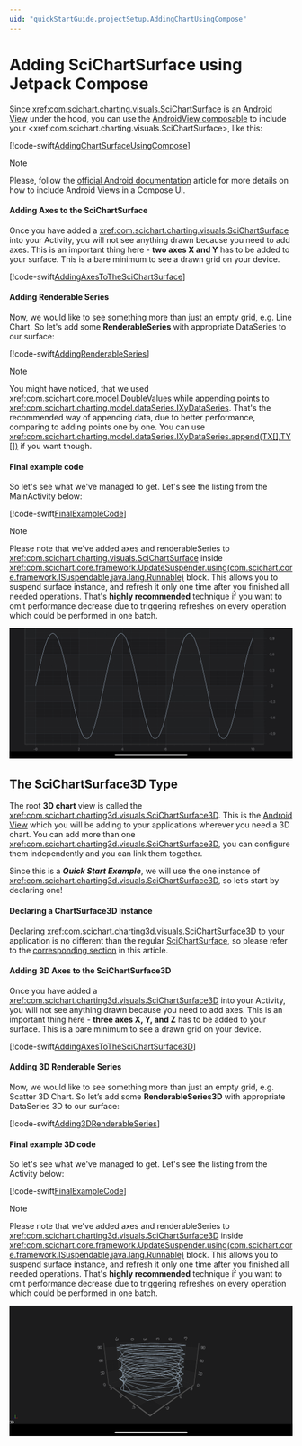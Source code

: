 ```yaml
---
uid: "quickStartGuide.projectSetup.AddingChartUsingCompose"
---
```


# Adding SciChartSurface using Jetpack Compose
Since <xref:com.scichart.charting.visuals.SciChartSurface> is an [Android View](https://developer.android.com/reference/android/view/View) under the hood, you can use the [AndroidView composable](https://developer.android.com/reference/kotlin/androidx/compose/ui/viewinterop/package-summary#AndroidView(kotlin.Function1,androidx.compose.ui.Modifier,kotlin.Function1)) to include your <xref:com.scichart.charting.visuals.SciChartSurface>, like this:

[!code-swift[AddingChartSurfaceUsingCompose](../../../samples/first-app/JetpackCompose/src/main/java/com/example/firstscichartapp/MainActivity.kt#AddingChartSurfaceUsingCompose)]

> [!NOTE]
> Please, follow the [official Android documentation](https://developer.android.com/jetpack/compose/interop/interop-apis#views-in-compose) article for more details on how to include Android Views in a Compose UI.



#### Adding Axes to the SciChartSurface
Once you have added a <xref:com.scichart.charting.visuals.SciChartSurface> into your Activity, you will not see anything drawn because you need to add axes. 
This is an important thing here - **two axes X and Y** has to be added to your surface. This is a bare minimum to see a drawn grid on your device.

[!code-swift[AddingAxesToTheSciChartSurface](../../../samples/first-app/2D/src/main/java/com/example/firstscichartapp/MainActivityUsingXml.kt#AddingAxesToTheSciChartSurface)]

#### Adding Renderable Series
Now, we would like to see something more than just an empty grid, e.g. Line Chart. 
So let's add some **RenderableSeries** with appropriate DataSeries to our surface:

[!code-swift[AddingRenderableSeries](../../../samples/first-app/2D/src/main/java/com/example/firstscichartapp/MainActivityUsingXml.kt#AddingRenderableSeries)]

> [!NOTE]
> You might have noticed, that we used <xref:com.scichart.core.model.DoubleValues> while appending points to <xref:com.scichart.charting.model.dataSeries.IXyDataSeries>. That's the recommended way of appending data, due to better performance, comparing to adding points one by one. You can use <xref:com.scichart.charting.model.dataSeries.IXyDataSeries.append(TX[],TY[])> if you want though.

#### Final example code
So let's see what we've managed to get. Let's see the listing from the MainActivity below:

[!code-swift[FinalExampleCode](../../../samples/first-app/JetpackCompose/src/main/java/com/example/firstscichartapp/MainActivity.kt#FinalExampleCodeUsingCompose)]

> [!NOTE]
> Please note that we've added axes and renderableSeries to <xref:com.scichart.charting.visuals.SciChartSurface> inside <xref:com.scichart.core.framework.UpdateSuspender.using(com.scichart.core.framework.ISuspendable,java.lang.Runnable)> block. This allows you to suspend surface instance, and refresh it only one time after you finished all needed operations. That's **highly recommended** technique if you want to omit performance decrease due to triggering refreshes on every operation which could be performed in one batch.

![First Chart using SciChart](../images/your-first-chart.jpeg)

## The SciChartSurface3D Type
The root **3D chart** view is called the <xref:com.scichart.charting3d.visuals.SciChartSurface3D>. This is the [Android View](https://developer.android.com/reference/android/view/View) which you will be adding to your applications wherever you need a 3D chart. You can add more than one <xref:com.scichart.charting3d.visuals.SciChartSurface3D>, you can configure them independently and you can link them together.

Since this is a ***Quick Start Example***, we will use the one instance of <xref:com.scichart.charting3d.visuals.SciChartSurface3D>, so let’s start by declaring one!

#### Declaring a ChartSurface3D Instance
Declaring <xref:com.scichart.charting3d.visuals.SciChartSurface3D> to your application is no different than the regular [SciChartSurface](xref:quickStartGuide.projectSetup.ProjectSetup#declaring-a-scichartsurface-instance), so please refer to the [corresponding section](xref:quickStartGuide.projectSetup.ProjectSetup#declaring-a-scichartsurface-instance) in this article.

#### Adding 3D Axes to the SciChartSurface3D
Once you have added a <xref:com.scichart.charting3d.visuals.SciChartSurface3D> into your Activity, you will not see anything drawn because you need to add axes. 
This is an important thing here - **three axes X, Y, and Z** has to be added to your surface. This is a bare minimum to see a drawn grid on your device.

[!code-swift[AddingAxesToTheSciChartSurface3D](../../../samples/first-app/3D/src/main/java/com/example/firstscichartapp/MainActivityUsingXml.kt#AddingAxesToTheSciChartSurface3D)]

#### Adding 3D Renderable Series
Now, we would like to see something more than just an empty grid, e.g. Scatter 3D Chart. 
So let’s add some **RenderableSeries3D** with appropriate DataSeries 3D to our surface:

[!code-swift[Adding3DRenderableSeries](../../../samples/first-app/3D/src/main/java/com/example/firstscichartapp/MainActivityUsingXml.kt#Adding3DRenderableSeries)]

#### Final example 3D code
So let's see what we've managed to get. Let's see the listing from the Activity below:

[!code-swift[FinalExampleCode](../../../samples/first-app/JetpackCompose/src/main/java/com/example/firstscichartapp/MainActivity3D.kt#FinalExampleCodeUsingCompose3D)]

> [!NOTE]
> Please note that we've added axes and renderableSeries to <xref:com.scichart.charting3d.visuals.SciChartSurface3D> inside <xref:com.scichart.core.framework.UpdateSuspender.using(com.scichart.core.framework.ISuspendable,java.lang.Runnable)> block. This allows you to suspend surface instance, and refresh it only one time after you finished all needed operations. That's **highly recommended** technique if you want to omit performance decrease due to triggering refreshes on every operation which could be performed in one batch.

![First 3D Chart using SciChart](../images/your-first-3d-chart.png)
